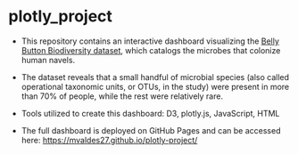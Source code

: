 # plotly_project

- This repository contains an interactive dashboard visualizing the [Belly Button Biodiversity dataset](http://robdunnlab.com/projects/belly-button-biodiversity/), which catalogs the microbes that colonize human navels.

- The dataset reveals that a small handful of microbial species (also called operational taxonomic units, or OTUs, in the study) were present in more than 70% of people, while the rest were relatively rare.

- Tools utilized to create this dashboard: D3, plotly.js, JavaScript, HTML

- The full dashboard is deployed on GitHub Pages and can be accessed here: https://mvaldes27.github.io/plotly-project/ 

